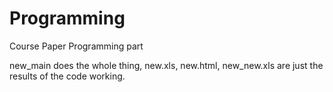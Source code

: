 # Programming

Course Paper Programming part

new_main does the whole thing, new.xls, new.html, new_new.xls are
just the results of the code working.